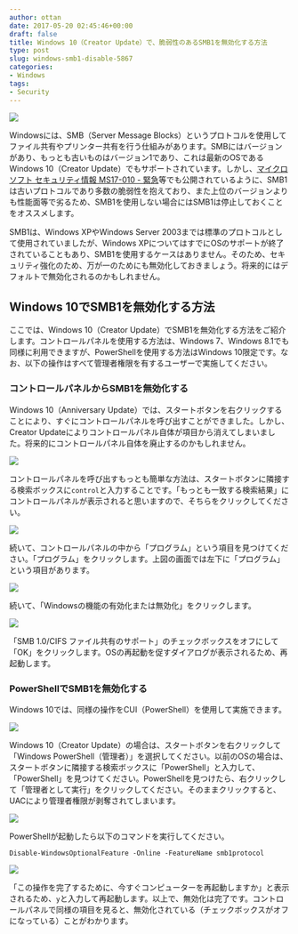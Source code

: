 ```yaml
---
author: ottan
date: 2017-05-20 02:45:46+00:00
draft: false
title: Windows 10（Creator Update）で、脆弱性のあるSMB1を無効化する方法
type: post
slug: windows-smb1-disable-5867
categories:
- Windows
tags:
- Security
---
```


![](/uploads/2017/05/170520-591fa8a918fbc.jpg)

Windowsには、SMB（Server Message Blocks）というプロトコルを使用してファイル共有やプリンター共有を行う仕組みがあります。SMBにはバージョンがあり、もっとも古いものはバージョン1であり、これは最新のOSであるWindows 10（Creator Update）でもサポートされています。しかし、[マイクロソフト セキュリティ情報 MS17-010 - 緊急](https://technet.microsoft.com/ja-jp/library/security/ms17-010.aspx)等でも公開されているように、SMB1は古いプロトコルであり多数の脆弱性を抱えており、また上位のバージョンよりも性能面等で劣るため、SMB1を使用しない場合にはSMB1は停止しておくことをオススメします。

SMB1は、Windows XPやWindows Server 2003までは標準のプロトコルとして使用されていましたが、Windows XPについてはすでにOSのサポートが終了されていることもあり、SMB1を使用するケースはありません。そのため、セキュリティ強化のため、万が一のためにも無効化しておきましょう。将来的にはデフォルトで無効化されるのかもしれません。

## Windows 10でSMB1を無効化する方法

ここでは、Windows 10（Creator Update）でSMB1を無効化する方法をご紹介します。コントロールパネルを使用する方法は、Windows 7、Windows 8.1でも同様に利用できますが、PowerShellを使用する方法はWindows 10限定です。なお、以下の操作はすべて管理者権限を有するユーザーで実施してください。

### コントロールパネルからSMB1を無効化する

Windows 10（Anniversary Update）では、スタートボタンを右クリックすることにより、すぐにコントロールパネルを呼び出すことができました。しかし、Creator Updateによりコントロールパネル自体が項目から消えてしまいました。将来的にコントロールパネル自体を廃止するのかもしれません。

![](/uploads/2017/05/170520-591fa8b11c2e0.png)

コントロールパネルを呼び出すもっとも簡単な方法は、スタートボタンに隣接する検索ボックスに`control`と入力することです。「もっとも一致する検索結果」にコントロールパネルが表示されると思いますので、そちらをクリックしてください。

![](/uploads/2017/05/170520-591fa8b61a3e8.png)

続いて、コントロールパネルの中から「プログラム」という項目を見つけてください。「プログラム」をクリックします。上図の画面では左下に「プログラム」という項目があります。

![](/uploads/2017/05/170520-591fa8bb1fa12.png)

続いて、「Windowsの機能の有効化または無効化」をクリックします。

![](/uploads/2017/05/170520-591fa8c07ab5e.png)

「SMB 1.0/CIFS ファイル共有のサポート」のチェックボックスをオフにして「OK」をクリックします。OSの再起動を促すダイアログが表示されるため、再起動します。

### PowerShellでSMB1を無効化する

Windows 10では、同様の操作をCUI（PowerShell）を使用して実施できます。

![](/uploads/2017/05/170520-591fa8c570b75.png)

Windows 10（Creator Update）の場合は、スタートボタンを右クリックして「Windows PowerShell（管理者）」を選択してください。以前のOSの場合は、スタートボタンに隣接する検索ボックスに「PowerShell」と入力して、「PowerShell」を見つけてください。PowerShellを見つけたら、右クリックして「管理者として実行」をクリックしてください。そのままクリックすると、UACにより管理者権限が剥奪されてしまいます。

![](/uploads/2017/05/170520-591fa8cabd647.png)

PowerShellが起動したら以下のコマンドを実行してください。

    Disable-WindowsOptionalFeature -Online -FeatureName smb1protocol

![](/uploads/2017/05/170520-591fa8cf2d5d1.png)

「この操作を完了するために、今すぐコンピューターを再起動しますか」と表示されるため、`y`と入力して再起動します。以上で、無効化は完了です。コントロールパネルで同様の項目を見ると、無効化されている（チェックボックスがオフになっている）ことがわかります。
